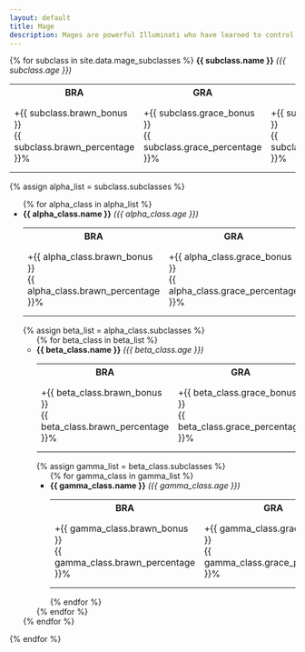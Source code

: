 ```yaml
---
layout: default
title: Mage
description: Mages are powerful Illuminati who have learned to control and manipulate the elements.
---
```


<div class="clt">
{% for subclass in site.data.mage_subclasses %}
  <strong>{{ subclass.name }}</strong> <em>({{ subclass.age }})</em>
  <table>
    <tr>
      <th>BRA</th><th>GRA</th><th>MET</th><th>SIZ</th><th>WIT</th><th>TEN</th><th>DIS</th><th>AUR</th><th>Talents</th><th>Powers</th>
    </tr>
    <tr>
      <td>+{{ subclass.brawn_bonus }}<br />{{ subclass.brawn_percentage }}%</td>
      <td>+{{ subclass.grace_bonus }}<br />{{ subclass.grace_percentage }}%</td>
      <td>+{{ subclass.mettle_bonus }}<br />{{ subclass.mettle_percentage }}%</td>
      <td>+{{ subclass.size_bonus }}<br />{{ subclass.size_percentage }}%</td>
      <td>+{{ subclass.wits_bonus }}<br />{{ subclass.wits_percentage }}%</td>
      <td>+{{ subclass.tenacity_bonus }}<br />{{ subclass.tenacity_percentage }}%</td>
      <td>+{{ subclass.discipline_bonus }}<br />{{ subclass.discipline_bonus }}%</td>
      <td>+{{ subclass.aura_bonus }}<br />{{ subclass.aura_percentage }}%</td>
      <td>{{ subclass.talents | join:'\n' | replace:' ','&nbsp;' | replace:'\n','<br />' }}</td>
      <td>{{ subclass.powers | join:'\n' | replace:' ','&nbsp;' | replace:'\n','<br />' }}</td>
    </tr>
  </table>
  {% assign alpha_list = subclass.subclasses %}
  <ul>
    {% for alpha_class in alpha_list %}
    <li>
      <strong>{{ alpha_class.name }}</strong> <em>({{ alpha_class.age }})</em>
      <table>
        <tr>
          <th>BRA</th><th>GRA</th><th>MET</th><th>SIZ</th><th>WIT</th><th>TEN</th><th>DIS</th><th>AUR</th><th>Talents</th><th>Powers</th>
        </tr>
        <tr>
          <td>+{{ alpha_class.brawn_bonus }}<br />{{ alpha_class.brawn_percentage }}%</td>
          <td>+{{ alpha_class.grace_bonus }}<br />{{ alpha_class.grace_percentage }}%</td>
          <td>+{{ alpha_class.mettle_bonus }}<br />{{ alpha_class.mettle_percentage }}%</td>
          <td>+{{ alpha_class.size_bonus }}<br />{{ alpha_class.size_percentage }}%</td>
          <td>+{{ alpha_class.wits_bonus }}<br />{{ alpha_class.wits_percentage }}%</td>
          <td>+{{ alpha_class.tenacity_bonus }}<br />{{ alpha_class.tenacity_percentage }}%</td>
          <td>+{{ alpha_class.discipline_bonus }}<br />{{ alpha_class.discipline_bonus }}%</td>
          <td>+{{ alpha_class.aura_bonus }}<br />{{ alpha_class.aura_percentage }}%</td>
          <td>{{ alpha_class.talents | join:'\n' | replace:' ','&nbsp;' | replace:'\n','<br />' }}</td>
          <td>{{ alpha_class.powers | join:'\n' | replace:' ','&nbsp;' | replace:'\n','<br />' }}</td>
        </tr>
      </table>
      {% assign beta_list = alpha_class.subclasses %}
      <ul>
        {% for beta_class in beta_list %}
        <li>
          <strong>{{ beta_class.name }}</strong> <em>({{ beta_class.age }})</em>
          <table>
            <tr>
              <th>BRA</th><th>GRA</th><th>MET</th><th>SIZ</th><th>WIT</th><th>TEN</th><th>DIS</th><th>AUR</th><th>Talents</th><th>Powers</th>
            </tr>
            <tr>
              <td>+{{ beta_class.brawn_bonus }}<br />{{ beta_class.brawn_percentage }}%</td>
              <td>+{{ beta_class.grace_bonus }}<br />{{ beta_class.grace_percentage }}%</td>
              <td>+{{ beta_class.mettle_bonus }}<br />{{ beta_class.mettle_percentage }}%</td>
              <td>+{{ beta_class.size_bonus }}<br />{{ beta_class.size_percentage }}%</td>
              <td>+{{ beta_class.wits_bonus }}<br />{{ beta_class.wits_percentage }}%</td>
              <td>+{{ beta_class.tenacity_bonus }}<br />{{ beta_class.tenacity_percentage }}%</td>
              <td>+{{ beta_class.discipline_bonus }}<br />{{ beta_class.discipline_bonus }}%</td>
              <td>+{{ beta_class.aura_bonus }}<br />{{ beta_class.aura_percentage }}%</td>
              <td>{{ beta_class.talents | join:'\n' | replace:' ','&nbsp;' | replace:'\n','<br />' }}</td>
              <td>{{ beta_class.powers | join:'\n' | replace:' ','&nbsp;' | replace:'\n','<br />' }}</td>
            </tr>
          </table>
          {% assign gamma_list = beta_class.subclasses %}
          <ul>
            {% for gamma_class in gamma_list %}
            <li>
              <strong>{{ gamma_class.name }}</strong> <em>({{ gamma_class.age }})</em>
              <table>
                <tr>
                  <th>BRA</th><th>GRA</th><th>MET</th><th>SIZ</th><th>WIT</th><th>TEN</th><th>DIS</th><th>AUR</th><th>Talents</th><th>Powers</th>
                </tr>
                <tr>
                  <td>+{{ gamma_class.brawn_bonus }}<br />{{ gamma_class.brawn_percentage }}%</td>
                  <td>+{{ gamma_class.grace_bonus }}<br />{{ gamma_class.grace_percentage }}%</td>
                  <td>+{{ gamma_class.mettle_bonus }}<br />{{ gamma_class.mettle_percentage }}%</td>
                  <td>+{{ gamma_class.size_bonus }}<br />{{ gamma_class.size_percentage }}%</td>
                  <td>+{{ gamma_class.wits_bonus }}<br />{{ gamma_class.wits_percentage }}%</td>
                  <td>+{{ gamma_class.tenacity_bonus }}<br />{{ gamma_class.tenacity_percentage }}%</td>
                  <td>+{{ gamma_class.discipline_bonus }}<br />{{ gamma_class.discipline_bonus }}%</td>
                  <td>+{{ gamma_class.aura_bonus }}<br />{{ gamma_class.aura_percentage }}%</td>
                  <td>{{ gamma_class.talents | join:'\n' | replace:' ','&nbsp;' | replace:'\n','<br />' }}</td>
                  <td>{{ gamma_class.powers | join:'\n' | replace:' ','&nbsp;' | replace:'\n','<br />' }}</td>
                </tr>
              </table>
            </li>
            {% endfor %}
          </ul>
        </li>
        {% endfor %}
      </ul>
    </li>
    {% endfor %}
  </ul>
  {% endfor %}
 </div>
